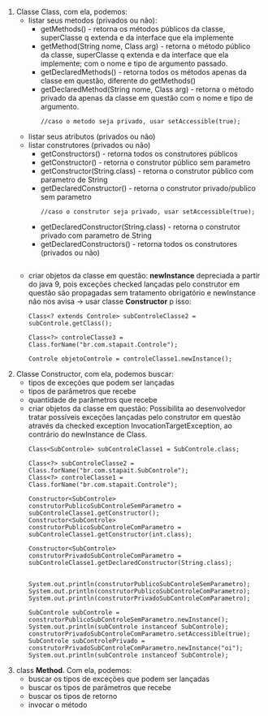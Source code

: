 <ol>
<li>Classe Class, com ela, podemos:
<ul>
<li>listar seus metodos (privados ou não):
<ul>
<li>getMethods() - retorna os métodos públicos da classe, superClasse q extenda e da interface que ela implemente
</li>
<li>getMethod(String nome, Class arg) - retorna o método público da classe, superClasse q extenda e da interface que ela implemente; com o nome e tipo de argumento passado.
</li>
<li>getDeclaredMethods() - retorna todos os métodos apenas da classe em questão, diferente do getMethods()
</li>
<li>getDeclaredMethod(String nome, Class arg) - retorna o método privado da apenas da classe em questão com o nome e tipo de argumento.
</li>

```
//caso o metodo seja privado, usar setAccessible(true);
```
</ul>
</li>
<li>listar seus atributos (privados ou não)</li>
<li>listar construtores (privados ou não)
<ul>
<li>getConstructors() - retorna todos os construtores públicos
</li>
<li>getConstructor() - retorna o construtor público sem parametro</li>
<li>getConstructor(String.class) - retorna o construtor público com parametro de String </li>
<li>getDeclaredConstructor() - retorna o construtor privado/publico sem parametro

```
//caso o construtor seja privado, usar setAccessible(true);
```
</li>
<li>getDeclaredConstructor(String.class) - retorna o construtor privado com parametro de String</li>
<li>getDeclaredConstructors() - retorna todos os construtores (privados ou não)
</li>
</ul>

```
```
</li>
<li>criar objetos da classe em questão: <b>newInstance</b> depreciada a partir do java 9, pois exceções checked lançadas pelo construtor em questão são propagadas sem tratamento obrigatório e newInstance não nos avisa -> usar classe <b>Constructor</b> p isso:

```
Class<? extends Controle> subControleClasse2 = subControle.getClass();

Class<?> controleClasse3 = Class.forName("br.com.stapait.Controle");

Controle objetoControle = controleClasse1.newInstance();
```
</li>
</ul>
</li>
<li>Classe Constructor, com ela, podemos buscar:
<ul>
<li>tipos de exceções que podem ser lançadas</li>
<li>tipos de  parâmetros que recebe</li>
<li>quantidade de parâmetros que recebe</li>
<li>criar objetos da classe em questão: Possibilita ao desenvolvedor tratar possíveis exceções lançadas pelo construtor em questão através da checked exception InvocationTargetException, ao contrário do newInstance de Class.

```
Class<SubControle> subControleClasse1 = SubControle.class;

Class<?> subControleClasse2 = Class.forName("br.com.stapait.SubControle");
Class<?> controleClasse1 = Class.forName("br.com.stapait.Controle");

Constructor<SubControle> construtorPublicoSubControleSemParametro = subControleClasse1.getConstructor();
Constructor<SubControle> construtorPublicoSubControleComParametro = subControleClasse1.getConstructor(int.class);

Constructor<SubControle> construtorPrivadoSubControleComParametro = subControleClasse1.getDeclaredConstructor(String.class);


System.out.println(construtorPublicoSubControleSemParametro);
System.out.println(construtorPublicoSubControleComParametro);
System.out.println(construtorPrivadoSubControleComParametro);

SubControle subControle = construtorPublicoSubControleSemParametro.newInstance();
System.out.println(subControle instanceof SubControle);
construtorPrivadoSubControleComParametro.setAccessible(true);
SubControle subControlePrivado = construtorPrivadoSubControleComParametro.newInstance("oi");
System.out.println(subControle instanceof SubControle);
```
</li>
</ul>
</li>
<li>class <b>Method</b>. Com ela, podemos:
<ul>
<li>buscar os tipos de exceções que podem ser lançadas</li>
<li>buscar os tipos de parâmetros que recebe</li>
<li>buscar os tipos de retorno</li>
<li>invocar o método</li>
</ul>
</li>
</ol>
